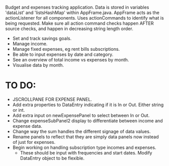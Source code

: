 Budget and expenses tracking application.
Data is stored in variables 'dataList' and 'listsHashMap' within AppFrame.java.
AppFrame acts as the actionListener for all components. Uses actionCommands to identify what is being requested.
Make sure all action command checks happen AFTER source checks, and happen in decreasing string length order.

- Set and track savings goals.
- Manage income.
- Manage fixed expenses, eg rent bills subscriptions.
- Be able to input expenses by date and category.
- See an overview of total income vs expenses by month.
- Visualise data by month.

# TO DO:
- JSCROLLPANE FOR EXPENSE PANEL.
- Add extra properties to DataEntry indicating if it is In or Out. Either string or int.
- Add extra input on newExpensePanel to select between In or Out.
- Change expenseSubPanel2 display to differentiate between income and expense data.
- Change way the sum handles the different signage of data values.
- Rename panels to reflect that they are simply data panels now instead of just for expenses.
- Begin working on handling subscription type incomes and expenses. 
    - These should be input with frequencies and start dates. Modify DataEntry object to be flexible.
